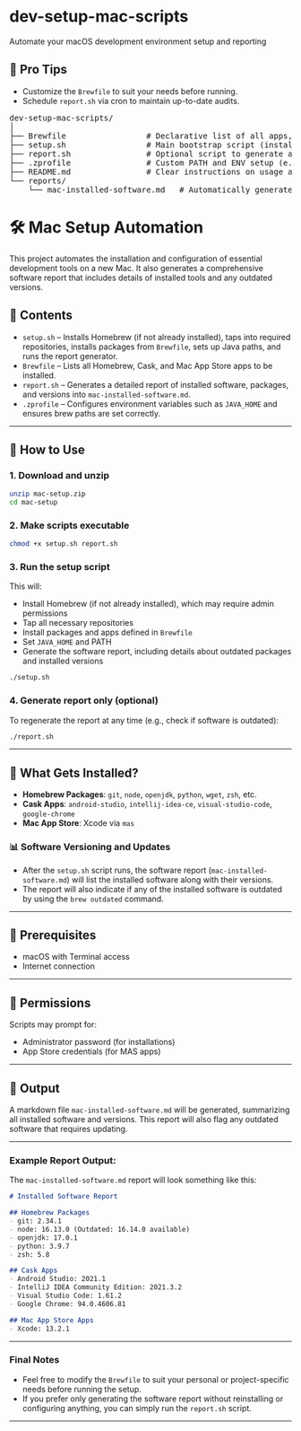 # dev-setup-mac-scripts
Automate your macOS development environment setup and reporting

## 🧠 Pro Tips

- Customize the `Brewfile` to suit your needs before running.
- Schedule `report.sh` via cron to maintain up-to-date audits.

<pre>dev-setup-mac-scripts/
│
├── Brewfile                 # Declarative list of all apps, CLI tools, casks, and Mac App Store apps
├── setup.sh                 # Main bootstrap script (installs Homebrew, uses Brewfile, sets up paths and generates initial report)
├── report.sh                # Optional script to generate a markdown report of installed tools, can be rerun to check current development setup
├── .zprofile                # Custom PATH and ENV setup (e.g., JAVA_HOME, brew paths)
├── README.md                # Clear instructions on usage and purpose
└── reports/
    └── mac-installed-software.md   # Automatically generated software report</pre>


# 🛠️ Mac Setup Automation

This project automates the installation and configuration of essential development tools on a new Mac. It also generates a comprehensive software report that includes details of installed tools and any outdated versions.

## 📁 Contents

- `setup.sh` – Installs Homebrew (if not already installed), taps into required repositories, installs packages from `Brewfile`, sets up Java paths, and runs the report generator.
- `Brewfile` – Lists all Homebrew, Cask, and Mac App Store apps to be installed.
- `report.sh` – Generates a detailed report of installed software, packages, and versions into `mac-installed-software.md`.
- `.zprofile` – Configures environment variables such as `JAVA_HOME` and ensures brew paths are set correctly.

---

## 🚀 How to Use

### 1. Download and unzip

```bash
unzip mac-setup.zip
cd mac-setup
```

### 2. Make scripts executable

```bash
chmod +x setup.sh report.sh
```

### 3. Run the setup script

This will:
- Install Homebrew (if not already installed), which may require admin permissions
- Tap all necessary repositories
- Install packages and apps defined in `Brewfile`
- Set `JAVA_HOME` and PATH
- Generate the software report, including details about outdated packages and installed versions

```bash
./setup.sh
```

### 4. Generate report only (optional)

To regenerate the report at any time (e.g., check if software is outdated):

```bash
./report.sh
```

---

## 🔧 What Gets Installed?

- **Homebrew Packages**: `git`, `node`, `openjdk`, `python`, `wget`, `zsh`, etc.
- **Cask Apps**: `android-studio`, `intellij-idea-ce`, `visual-studio-code`, `google-chrome`
- **Mac App Store**: Xcode via `mas`

### 📊 Software Versioning and Updates

- After the `setup.sh` script runs, the software report (`mac-installed-software.md`) will list the installed software along with their versions.
- The report will also indicate if any of the installed software is outdated by using the `brew outdated` command.

---

## 🧩 Prerequisites

- macOS with Terminal access
- Internet connection

---

## 🔐 Permissions

Scripts may prompt for:
- Administrator password (for installations)
- App Store credentials (for MAS apps)

---

## 📄 Output

A markdown file `mac-installed-software.md` will be generated, summarizing all installed software and versions. This report will also flag any outdated software that requires updating.

--- 

### Example Report Output:
The `mac-installed-software.md` report will look something like this:

```markdown
# Installed Software Report

## Homebrew Packages
- git: 2.34.1
- node: 16.13.0 (Outdated: 16.14.0 available)
- openjdk: 17.0.1
- python: 3.9.7
- zsh: 5.8

## Cask Apps
- Android Studio: 2021.1
- IntelliJ IDEA Community Edition: 2021.3.2
- Visual Studio Code: 1.61.2
- Google Chrome: 94.0.4606.81

## Mac App Store Apps
- Xcode: 13.2.1
```

--- 

### Final Notes

- Feel free to modify the `Brewfile` to suit your personal or project-specific needs before running the setup.
- If you prefer only generating the software report without reinstalling or configuring anything, you can simply run the `report.sh` script.

---
